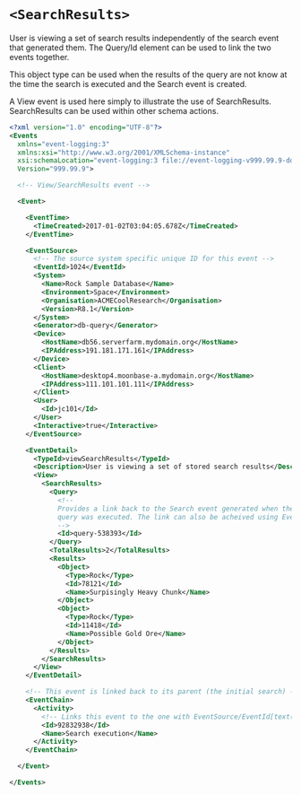 # `<SearchResults>`

User is viewing a set of search results independently of the search event that generated them.
The Query/Id element can be used to link the two events together.

This object type can be used when the results of the query are not know at the time the search is executed and the Search event is created.

A View event is used here simply to illustrate the use of SearchResults.
SearchResults can be used within other schema actions.

``` xml
<?xml version="1.0" encoding="UTF-8"?>
<Events
  xmlns="event-logging:3"
  xmlns:xsi="http://www.w3.org/2001/XMLSchema-instance"
  xsi:schemaLocation="event-logging:3 file://event-logging-v999.99.9-documentation.xsd"
  Version="999.99.9">

  <!-- View/SearchResults event -->

  <Event>

    <EventTime>
      <TimeCreated>2017-01-02T03:04:05.678Z</TimeCreated>
    </EventTime>

    <EventSource>
      <!-- The source system specific unique ID for this event -->
      <EventId>1024</EventId>
      <System>
        <Name>Rock Sample Database</Name>
        <Environment>Space</Environment>
        <Organisation>ACMECoolResearch</Organisation>
        <Version>R8.1</Version>
      </System>
      <Generator>db-query</Generator>
      <Device>
        <HostName>db56.serverfarm.mydomain.org</HostName>
        <IPAddress>191.181.171.161</IPAddress>
      </Device>
      <Client>
        <HostName>desktop4.moonbase-a.mydomain.org</HostName>
        <IPAddress>111.101.101.111</IPAddress>
      </Client>
      <User>
        <Id>jc101</Id>
      </User>
      <Interactive>true</Interactive>
    </EventSource>

    <EventDetail>
      <TypeId>viewSearchResults</TypeId>
      <Description>User is viewing a set of stored search results</Description>
      <View>
        <SearchResults>
          <Query>
            <!-- 
            Provides a link back to the Search event generated when the 
            query was executed. The link can also be acheived using EventLinks below.
            -->
            <Id>query-538393</Id>
          </Query>
          <TotalResults>2</TotalResults>
          <Results>
            <Object>
              <Type>Rock</Type>
              <Id>78121</Id>
              <Name>Surpisingly Heavy Chunk</Name>
            </Object>
            <Object>
              <Type>Rock</Type>
              <Id>11418</Id>
              <Name>Possible Gold Ore</Name>
            </Object>
          </Results>
        </SearchResults>
      </View>
    </EventDetail>

    <!-- This event is linked back to its parent (the initial search) -->
    <EventChain>
      <Activity>
        <!-- Links this event to the one with EventSource/EventId[text()='1023'] -->
        <Id>92832938</Id>
        <Name>Search execution</Name>
      </Activity>
    </EventChain>

  </Event>

</Events>

```
